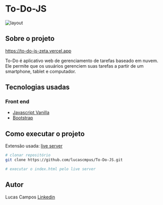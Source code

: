 # To-Do-JS

![layout](https://github.com/lucascmpus/To-Do-JS/tree/master/assets/layout-view.png)

## Sobre o projeto

https://to-do-js-zeta.vercel.app

To-Do é aplicativo web de gerenciamento de tarefas baseado em nuvem. Ele permite que os usuários gerenciem suas tarefas a partir de um smartphone, tablet e computador.

## Tecnologias usadas
### Front end
- [Javascript Vanilla](https://developer.mozilla.org/pt-BR/docs/Web/JavaScript) 
- [Bootstrap](https://getbootstrap.com/)

## Como executar o projeto
Extensão usada: [live server](https://marketplace.visualstudio.com/items?itemName=ritwickdey.LiveServer)

```bash
# clonar repositório
git clone https://github.com/lucascmpus/To-Do-JS.git

# executar o index.html pelo live server

```


## Autor

Lucas Campos
[Linkedin](https://www.linkedin.com/in/lucascmpus)